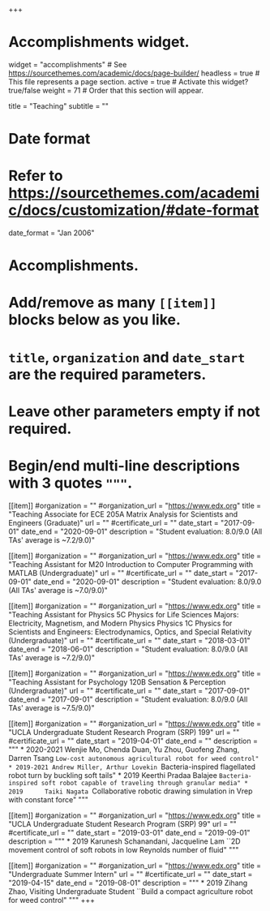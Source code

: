 +++
# Accomplishments widget.
widget = "accomplishments"  # See https://sourcethemes.com/academic/docs/page-builder/
headless = true  # This file represents a page section.
active = true  # Activate this widget? true/false
weight = 71  # Order that this section will appear.

title = "Teaching"
subtitle = ""

# Date format
#   Refer to https://sourcethemes.com/academic/docs/customization/#date-format
date_format = "Jan 2006"

# Accomplishments.
#   Add/remove as many `[[item]]` blocks below as you like.
#   `title`, `organization` and `date_start` are the required parameters.
#   Leave other parameters empty if not required.
#   Begin/end multi-line descriptions with 3 quotes `"""`.


[[item]]
  #organization = ""
  #organization_url = "https://www.edx.org"
  title = "Teaching Associate for ECE 205A Matrix Analysis for Scientists and Engineers (Graduate)"
  url = ""
  #certificate_url = ""
  date_start = "2017-09-01"
  date_end = "2020-09-01"
  description = "Student evaluation: 8.0/9.0 (All TAs' average is ~7.2/9.0)"  

[[item]]
  #organization = ""
  #organization_url = "https://www.edx.org"
  title = "Teaching Assistant for M20 Introduction to Computer Programming with MATLAB (Undergraduate)"
  url = ""
  #certificate_url = ""
  date_start = "2017-09-01"
  date_end = "2020-09-01"
  description = "Student evaluation: 8.0/9.0 (All TAs' average is ~7.0/9.0)" 

[[item]]
  #organization = ""
  #organization_url = "https://www.edx.org"
  title = "Teaching Assistant for Physics 5C Physics for Life Sciences Majors: Electricity, Magnetism, and Modern Physics Physics 1C Physics for Scientists and Engineers: Electrodynamics, Optics, and Special Relativity (Undergraduate)"
  url = ""
  #certificate_url = ""
  date_start = "2018-03-01"
  date_end = "2018-06-01"
  description = "Student evaluation: 8.0/9.0 (All TAs' average is ~7.2/9.0)" 

  [[item]]
  #organization = ""
  #organization_url = "https://www.edx.org"
  title = "Teaching Assistant for Psychology 120B Sensation & Perception (Undergraduate)"
  url = ""
  #certificate_url = ""
  date_start = "2017-09-01"
  date_end = "2017-09-01"
  description = "Student evaluation: 8.0/9.0 (All TAs' average is ~7.5/9.0)" 

  [[item]]
  #organization = ""
  #organization_url = "https://www.edx.org"
  title = "UCLA Undergraduate Student Research Program (SRP) 199"
  url = ""
  #certificate_url = ""
  date_start = "2019-04-01"
  date_end = ""
  description = """
    * 2020-2021 Wenjie Mo,  Chenda Duan, Yu Zhou, Guofeng Zhang, Darren Tsang
                ``Low-cost autonomous agricultural robot for weed control"
    * 2019-2021 Andrew Miller, Arthur Lovekin
                ``Bacteria-inspired flagellated robot turn by buckling  soft tails"
    * 2019      Keerthi Pradaa Balajee
                ``Bacteria-inspired soft robot capable of traveling through granular media"
    * 2019      Taiki Nagata
                ``Collaborative robotic drawing simulation in Vrep with constant force"
  """ 

  [[item]]
  #organization = ""
  #organization_url = "https://www.edx.org"
  title = "UCLA Undergraduate Student Research Program (SRP) 99"
  url = ""
  #certificate_url = ""
  date_start = "2019-03-01"
  date_end = "2019-09-01"
  description = """
    * 2019      Karunesh Schanandani, Jacqueline Lam
                ``2D movement control of soft robots in low Reynolds number of fluid"
  """

  [[item]]
  #organization = ""
  #organization_url = "https://www.edx.org"
  title = "Undergraduate Summer Intern"
  url = ""
  #certificate_url = ""
  date_start = "2019-04-15"
  date_end = "2019-08-01"
  description = """
    * 2019      Zihang Zhao, Visiting Undergraduate Student
                ``Build a compact agriculture robot for weed control"
  """
+++
